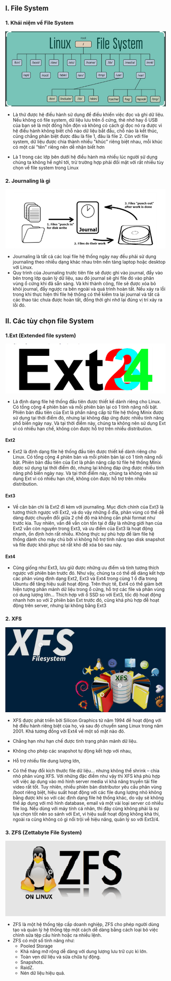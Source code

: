 ## I. File System
### 1. Khái niệm về File System
<img src="img/k1.png">

- Là thứ được hệ điều hành sử dụng để điều khiển việc đọc và ghi dữ liệu. Nếu không có file system, dữ liệu lưu trên ổ cứng, thẻ nhớ hay ổ USB của bạn sẽ là một đống hỗn độn và không có cách gì đọc nó ra được vì hệ điều hành không biết chỗ nào dữ liệu bắt đầu, chỗ nào là kết thúc, cũng chẳng phân biệt được đâu là file 1, đâu là file 2. Còn với file system, dữ liệu được chia thành nhiều "khúc" riêng biệt nhau, mỗi khúc có một cái "tên" riêng nên dễ nhận biết hơn

- Là 1 trong các lớp bên dưới hệ điều hành mà nhiều lúc người sử dụng chúng ta không hề nghĩ tới, trừ trường hợp phải đối mặt với rất nhiều tùy chọn về file system trong Linux
### 2. Journaling là gì
<img src="img/k2.png">

- Journaling là tất cả các loại file hệ thống ngày nay đều phải sử dụng journaling theo nhiều dạng khác nhau trên nền tảng laptop hoặc desktop với Linux.
- Quy trình của Journaling trước tiên file sẽ được ghi vào journal, đẩy vào bên trong lớp quản lý dữ liệu, sau đó journal sẽ ghi file đó vào phân vùng ổ cứng khi đã sẵn sàng. Và khi thành công, file sẽ được xóa bỏ khỏi journal, đẩy ngược ra bên ngoài và quá trình hoàn tất. Nếu xảy ra lỗi trong khi thực hiện thì file hệ thống có thể kiểm tra lại journal và tất cả các thao tác chưa được hoàn tất, đồng thời ghi nhớ lại đúng vị trí xảy ra lỗi đó.

## II. Các tùy chọn file System
### 1.Ext (Extended file system)
<img src="img/k3.png">

- Là định dạng file hệ thống đầu tiên được thiết kế dành riêng cho Linux. Có tổng cộng 4 phiên bản và mỗi phiên bản lại có 1 tính năng nổi bật. Phiên bản đầu tiên của Ext là phần nâng cấp từ file hệ thống Minix được sử dụng tại thời điểm đó, nhưng lại không đáp ứng được nhiều tính năng phổ biến ngày nay. Và tại thời điểm này, chúng ta không nên sử dụng Ext vì có nhiều hạn chế, không còn được hỗ trợ trên nhiều distribution.
####  Ext2
- Ext2 là định dạng file hệ thống đầu tiên được thiết kế dành riêng cho Linux. Có tổng cộng 4 phiên bản và mỗi phiên bản lại có 1 tính năng nổi bật. Phiên bản đầu tiên của Ext là phần nâng cấp từ file hệ thống Minix được sử dụng tại thời điểm đó, nhưng lại không đáp ứng được nhiều tính năng phổ biến ngày nay. Và tại thời điểm này, chúng ta không nên sử dụng Ext vì có nhiều hạn chế, không còn được hỗ trợ trên nhiều distribution.

#### Ext3 
- Về căn bản chỉ là Ext2 đi kèm với journaling. Mục đích chính của Ext3 là tương thích ngược với Ext2, và do vậy những ổ đĩa, phân vùng có thể dễ dàng được chuyển đổi giữa 2 chế độ mà không cần phải format như trước kia. Tuy nhiên, vấn đề vẫn còn tồn tại ở đây là những giới hạn của Ext2 vẫn còn nguyên trong Ext3, và ưu điểm của Ext3 là hoạt động nhanh, ổn định hơn rất nhiều. Không thực sự phù hợp để làm file hệ thống dành cho máy chủ bởi vì không hỗ trợ tính năng tạo disk snapshot và file được khôi phục sẽ rất khó để xóa bỏ sau này.
#### Ext4 
- Cũng giống như Ext3, lưu giữ được những ưu điểm và tính tương thích ngược với phiên bản trước đó. Như vậy, chúng ta có thể dễ dàng kết hợp các phân vùng định dạng Ext2, Ext3 và Ext4 trong cùng 1 ổ đĩa trong Ubuntu để tăng hiệu suất hoạt động. Trên thực tế, Ext4 có thể giảm bớt hiện tượng phân mảnh dữ liệu trong ổ cứng, hỗ trợ các file và phân vùng có dung lượng lớn... Thích hợp với ổ SSD so với Ext3, tốc độ hoạt động nhanh hơn so với 2 phiên bản Ext trước đó, cũng khá phù hợp để hoạt động trên server, nhưng lại không bằng Ext3
### 2. XFS 
<img src="img/k4.png">

- XFS được phát triển bởi Silicon Graphics từ năm 1994 để hoạt động với hệ điều hành riêng biệt của họ, và sau đó chuyển sang Linux trong năm 2001. Khá tương đồng với Ext4 về một số mặt nào đó.

- Chẳng hạn như hạn chế được tình trạng phân mảnh dữ liệu.
- Không cho phép các snapshot tự động kết hợp với nhau, 
- Hỗ trợ nhiều file dung lượng lớn, 
- Có thể thay đổi kích thước file dữ liệu... nhưng không thể shrink – chia nhỏ phân vùng XFS. 
Với những đặc điểm như vậy thì XFS khá phù hợp với việc áp dụng vào mô hình server media vì khả năng truyền tải file video rất tốt. Tuy nhiên, nhiều phiên bản distributor yêu cầu phân vùng /boot riêng biệt, hiệu suất hoạt động với các file dung lượng nhỏ không bằng được khi so với các định dạng file hệ thống khác, do vậy sẽ không thể áp dụng với mô hình database, email và một vài loại server có nhiều file log. Nếu dùng với máy tính cá nhân, thì đây cũng không phải là sự lựa chọn tốt nên so sánh với Ext, vì hiệu suất hoạt động không khả thi, ngoài ra cũng không có gì nổi trội về hiệu năng, quản lý so với Ext3/4.
### 3. ZFS (Zettabyte File System)
<img src="img/k5.png">

- ZFS là một hệ thống tệp cấp doanh nghiệp, ZFS cho phép người dùng tạo và quản lý hệ thống tệp một cách dễ dàng bằng cách loại bỏ việc chỉnh sửa tệp cấu hình hoặc ra nhiều lệnh.
- ZFS có một số tính năng như:
    + Pooled Storage
    + Khả năng mở rộng dễ dàng với dung lượng lưu trữ cực kì lớn.
    + Toàn vẹn dữ liệu và sửa chữa tự động.
    + Snapshots.
    + RaidZ.
    + Nén dữ liệu hiệu quả.
